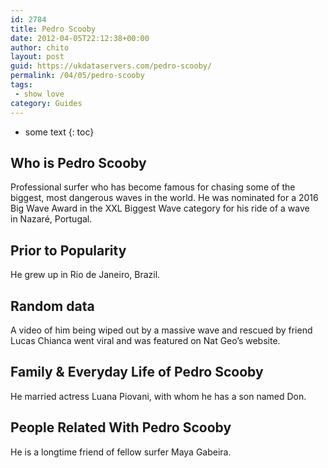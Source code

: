 ```yaml
---
id: 2784
title: Pedro Scooby
date: 2012-04-05T22:12:38+00:00
author: chito
layout: post
guid: https://ukdataservers.com/pedro-scooby/
permalink: /04/05/pedro-scooby
tags:
 - show love
category: Guides
---
```


* some text
{: toc}
          
          
## Who is  Pedro Scooby
                  
                  
                  
Professional surfer who has become famous for chasing some of the biggest, most dangerous waves in the world. He was nominated for a 2016 Big Wave Award in the XXL Biggest Wave category for his ride of a wave in Nazaré, Portugal.
                  
                
                
                
## Prior to Popularity 
                  
                  
                  
He grew up in Rio de Janeiro, Brazil.
                  
                
                
                
## Random data 
                  
                  
                  
A video of him being wiped out by a massive wave and rescued by friend Lucas Chianca went viral and was featured on Nat Geo&#8217;s website. 
                  
                
                
                
## Family & Everyday Life of Pedro Scooby
                  
                  
                  
He married actress Luana Piovani, with whom he has a son named Don.
                  
                
                
                
## People Related With  Pedro Scooby
                  
                  
                  
He is a longtime friend of fellow surfer Maya Gabeira.
                  
                
              
            
          
          
          
    
    
  
